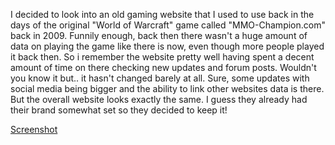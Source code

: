
I decided to look into an old gaming website that I used to use back in the days of the original "World of Warcraft" game called "MMO-Champion.com" back in 2009.
Funnily enough, back then there wasn't a huge amount of data on playing the game like there is now, even though more people played it back then. 
So i remember the website pretty well having spent a decent amount of time on there checking new updates and forum posts.
Wouldn't you know it but.. it hasn't changed barely at all. Sure, some updates with social media being bigger and the ability to link other websites data is there.
But the overall website looks exactly the same. I guess they already had their brand somewhat set so they decided to keep it!



[Screenshot](./images/Screenshot.JPG)
